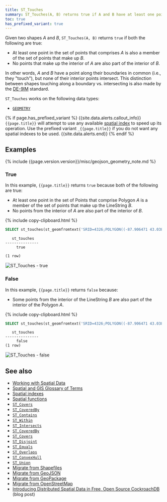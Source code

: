 ```yaml
---
title: ST_Touches
summary: ST_Touches(A, B) returns true if A and B have at least one point in common, but their interiors do not intersect.
toc: true
has_prefixed_variant: true
---
```


Given two shapes _A_ and _B_, `ST_Touches(A, B)` returns `true` if both the following are true:

- At least one point in the set of points that comprises _A_ is also a member of the set of points that make up _B_.
- No points that make up the interior of _A_ are also part of the interior of _B_.

In other words, _A_ and _B_ have a point along their boundaries in common (i.e., they "touch"), but none of their interior points intersect.  This distinction between shapes touching along a boundary vs. intersecting is also made by the [DE-9IM](spatial-glossary.html#de-9IM) standard.

`ST_Touches` works on the following data types:

- [`GEOMETRY`](spatial-glossary.html#geometry)

{% if page.has_prefixed_variant %}
{{site.data.alerts.callout_info}}
`{{page.title}}` will attempt to use any available [spatial index](spatial-indexes.html) to speed up its operation.  Use the prefixed variant `_{{page.title}}` if you do not want any spatial indexes to be used.
{{site.data.alerts.end}}
{% endif %}

## Examples

{% include {{page.version.version}}/misc/geojson_geometry_note.md %}

### True

In this example, `{{page.title}}` returns `true` because both of the following are true:

- At least one point in the set of Points that comprise Polygon _A_ is a member of the set of points that make up the LineString _B_.
- No points from the interior of _A_ are also part of the interior of _B_.

{% include copy-clipboard.html %}
~~~ sql
SELECT st_touches(st_geomfromtext('SRID=4326;POLYGON((-87.906471 43.038902, -95.992775 36.153980, -75.704722 36.076944, -87.906471 43.038902), (-87.623177 41.881832, -90.199402 38.627003, -82.446732 38.413651, -87.623177 41.881832))'), st_geomfromtext('SRID=4326;LINESTRING(-87.623177 41.881832, -90.199402 38.627003, -82.446732 38.413651, -87.623177 41.881832)'));
~~~

~~~
   st_touches
---------------
     true

(1 row)
~~~

<img src="{{ 'images/v21.1/geospatial/st_touches_true.png' | relative_url }}" alt="ST_Touches - true" style="border:1px solid #eee;max-width:100%" />

### False

In this example, `{{page.title}}` returns `false` because:

- Some points from the interior of the LineString _B_ are also part of the interior of the Polygon _A_.

{% include copy-clipboard.html %}
~~~ sql
SELECT st_touches(st_geomfromtext('SRID=4326;POLYGON((-87.906471 43.038902, -95.992775 36.153980, -75.704722 36.076944, -87.906471 43.038902))'), st_geomfromtext('SRID=4326;LINESTRING(-88.243385 40.116421, -87.906471 43.038902, -95.992775 36.153980, -95.235278 38.971667)'));
~~~

~~~
   st_touches
---------------
     false
(1 row)
~~~

<img src="{{ 'images/v21.1/geospatial/st_touches_false.png' | relative_url }}" alt="ST_Touches - false" style="border:1px solid #eee;max-width:100%" />

## See also

- [Working with Spatial Data](spatial-data.html)
- [Spatial and GIS Glossary of Terms](spatial-glossary.html)
- [Spatial indexes](spatial-indexes.html)
- [Spatial functions](functions-and-operators.html#spatial-functions)
- [`ST_Covers`](st_covers.html)
- [`ST_CoveredBy`](st_coveredby.html)
- [`ST_Contains`](st_contains.html)
- [`ST_Within`](st_within.html)
- [`ST_Intersects`](st_intersects.html)
- [`ST_CoveredBy`](st_coveredby.html)
- [`ST_Covers`](st_covers.html)
- [`ST_Disjoint`](st_disjoint.html)
- [`ST_Equals`](st_equals.html)
- [`ST_Overlaps`](st_overlaps.html)
- [`ST_ConvexHull`](st_convexhull.html)
- [`ST_Union`](st_union.html)
- [Migrate from Shapefiles](migrate-from-shapefiles.html)
- [Migrate from GeoJSON](migrate-from-geojson.html)
- [Migrate from GeoPackage](migrate-from-geopackage.html)
- [Migrate from OpenStreetMap](migrate-from-openstreetmap.html)
- [Introducing Distributed Spatial Data in Free, Open Source CockroachDB](https://www.cockroachlabs.com/blog/spatial-data/) (blog post)

